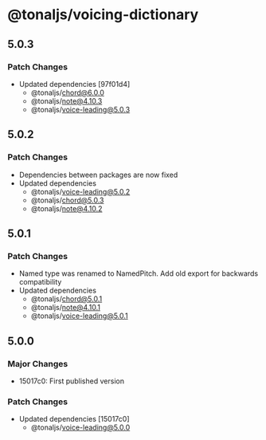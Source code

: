 # @tonaljs/voicing-dictionary

## 5.0.3

### Patch Changes

- Updated dependencies [97f01d4]
  - @tonaljs/chord@6.0.0
  - @tonaljs/note@4.10.3
  - @tonaljs/voice-leading@5.0.3

## 5.0.2

### Patch Changes

- Dependencies between packages are now fixed
- Updated dependencies
  - @tonaljs/voice-leading@5.0.2
  - @tonaljs/chord@5.0.3
  - @tonaljs/note@4.10.2

## 5.0.1

### Patch Changes

- Named type was renamed to NamedPitch. Add old export for backwards compatibility
- Updated dependencies
  - @tonaljs/chord@5.0.1
  - @tonaljs/note@4.10.1
  - @tonaljs/voice-leading@5.0.1

## 5.0.0

### Major Changes

- 15017c0: First published version

### Patch Changes

- Updated dependencies [15017c0]
  - @tonaljs/voice-leading@5.0.0
